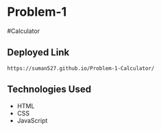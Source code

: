 # Problem-1
#Calculator

## Deployed Link
```
https://suman527.github.io/Problem-1-Calculator/
```
## Technologies Used
- HTML
- CSS
- JavaScript
